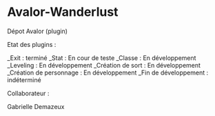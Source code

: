 # Avalor-Wanderlust
Dépot Avalor (plugin)

Etat des plugins :

_Exit : terminé
_Stat : En cour de teste
_Classe : En développement
_Leveling : En développement
_Création de sort : En développement
_Création de personnage : En développement
_Fin de développement : indéterminé

Collaborateur : 

Gabrielle Demazeux
